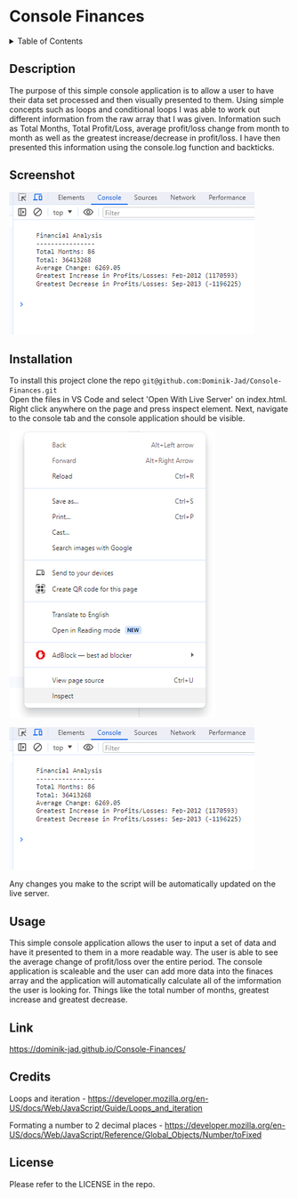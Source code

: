 # Console Finances


<details>
  <summary>Table of Contents</summary>
  <ol>
    <li><a href="#Description">Description</a></li>
    <li><a href="#Screenshot">Screenshot</a></li>
    <li><a href="#Installation">Installation</a></li>
    <li><a href="#Usage">Usage</a></li>
    <li><a href="#Link">Link</a></li>
    <li><a href="#Credits">Credits</a></li>
    <li><a href="#License">License</a></li>
  </ol>
</details>


## Description

The purpose of this simple console application is to allow a user to have their data set processed and then visually presented to them. Using simple concepts such as loops and conditional loops I was able to work out different information from the raw array that I was given. Information such as Total Months, Total Profit/Loss, average profit/loss change from month to month as well as the greatest increase/decrease in profit/loss. I have then presented this information using the console.log function and backticks.


## Screenshot


![Screenshot of the console of application](./images/screenshot-01.PNG)


## Installation


To install this project clone the repo
    ```
    git@github.com:Dominik-Jad/Console-Finances.git
    ```
    <br>
Open the files in VS Code and select 'Open With Live Server' on index.html. Right click anywhere on the page and press inspect element. Next, navigate to the console tab and the console application should be visible.


![Screenshot of inspect element on the webpage](./images/screenshot-inspect.PNG)

![Screenshot of the console of application](./images/screenshot-01.PNG)

Any changes you make to the script will be automatically updated on the live server.


## Usage


This simple console application allows the user to input a set of data and have it presented to them in a more readable way. The user is able to see the average change of profit/loss over the entire period. The console application is scaleable and the user can add more data into the finaces array and the application will automatically calculate all of the imformation the user is looking for. Things like the total number of months, greatest increase and greatest decrease.


## Link


https://dominik-jad.github.io/Console-Finances/


## Credits
Loops and iteration - https://developer.mozilla.org/en-US/docs/Web/JavaScript/Guide/Loops_and_iteration

Formating a number to 2 decimal places - https://developer.mozilla.org/en-US/docs/Web/JavaScript/Reference/Global_Objects/Number/toFixed
## License


Please refer to the LICENSE in the repo.
